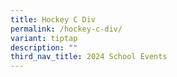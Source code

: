 ```yaml
---
title: Hockey C Div
permalink: /hockey-c-div/
variant: tiptap
description: ""
third_nav_title: 2024 School Events
---
```

